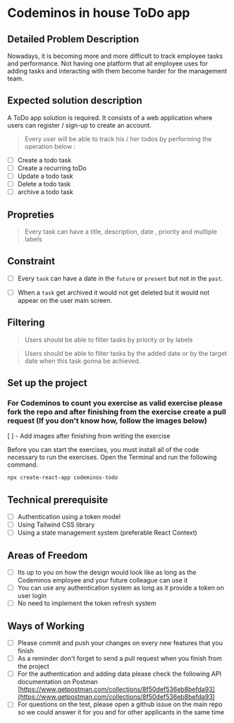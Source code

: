 # Codeminos in house ToDo app

## Detailed Problem Description

Nowadays, it is becoming more and more difficult to track employee tasks and performance.
Not having one platform that all employee uses for adding tasks and interacting with them become harder for the management team.

## Expected solution description

A ToDo app solution is required. It consists of a web application where users can register / sign-up to create an account.

> Every user will be able to track his / her todos by performing the operation below :

- [ ] Create a todo task
- [ ] Create a recurring toDo
- [ ] Update a todo task
- [ ] Delete a todo task
- [ ] archive a todo task

## Propreties

> Every task can have a title, description, date , priority and multiple labels

## Constraint

- [ ] Every `task` can have a date in the `future` or `present` but not in the `past`.

- [ ] When a `task` get archived it would not get deleted but it would not appear on the user main screen.

## Filtering

> Users should be able to filter tasks by priority or by labels

> Users should be able to filter tasks by the added date or by the target date when this task gonna be achieved.

## Set up the project

### For Codeminos to count you exercise as valid exercise please fork the repo and after finishing from the exercise create a pull request (If you don't know how, follow the images below)

[ ] - Add images after finishing from writing the exercise

Before you can start the exercises, you must install all of the code necessary to run the exercises. Open the Terminal and run the following command.

```bash
npx create-react-app codeminos-todo
```

## Technical prerequisite

- [ ] Authentication using a token model
- [ ] Using Tailwind CSS library
- [ ] Using a state management system (preferable React Context)

## Areas of Freedom

- [ ] Its up to you on how the design would look like as long as the Codeminos employee and your future colleague can use it
- [ ] You can use any authentication system as long as it provide a token on user login
- [ ] No need to implement the token refresh system

## Ways of Working

- [ ] Please commit and push your changes on every new features that you finish
- [ ] As a reminder don't forget to send a pull request when you finish from the project
- [ ] For the authentication and adding data please check the following API documentation on Postman [https://www.getpostman.com/collections/8f50def536eb8befda93](https://www.getpostman.com/collections/8f50def536eb8befda93)
- [ ] For questions on the test, please open a github issue on the main repo so we could answer it for you and for other applicants in the same time
